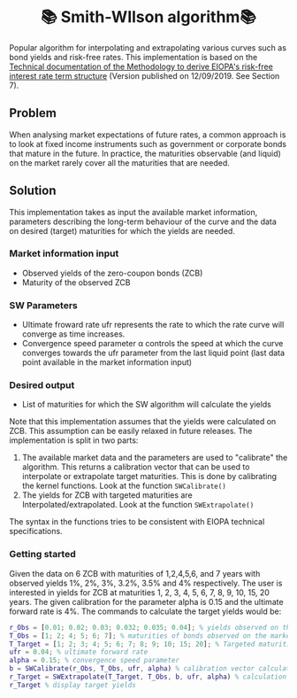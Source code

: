 <h1 align="center" style="border-botom: none">
  <b>📚 Smith-WIlson algorithm📚
  </b>
</h1>

Popular algorithm for interpolating and extrapolating various curves such as bond yields and risk-free rates. This implementation is based on the [Technical documentation of the Methodology to derive EIOPA's risk-free interest rate term structure](https://www.eiopa.europa.eu/sites/default/files/risk_free_interest_rate/12092019-technical_documentation.pdf) (Version published on 12/09/2019. See Section 7).

## Problem

When analysing market expectations of future rates, a common approach is to look at fixed income instruments such as government or corporate bonds that mature in the future. In practice, the maturities observable (and liquid) on the market rarely cover all the maturities that are needed.

## Solution

This implementation takes as input the available market information, parameters describing the long-term behaviour of the curve and the data on desired (target) maturities for which the yields are needed.

### Market information input

 - Observed yields of the zero-coupon bonds (ZCB)
 - Maturity of the observed ZCB

### SW Parameters
 - Ultimate froward rate ufr represents the rate to which the rate curve will converge as time increases.
 - Convergence speed parameter α controls the speed at which the curve converges towards the ufr parameter from the last liquid point (last data point available in the market information input)

### Desired output
 
 - List of maturities for which the SW algorithm will calculate the yields

Note that this implementation assumes that the yields were calculated on ZCB. This assumption can be easily relaxed in future releases.
The implementation is split in two parts: 

1. The available market data and the parameters are used to "calibrate" the algorithm. This returns a calibration vector that can be used to interpolate or extrapolate target maturities. This is done by calibrating the kernel functions. Look at the function `SWCalibrate()`
2. The yields for ZCB with targeted maturities are Interpolated/extrapolated. Look at the function `SWExtrapolate()`
 
 The syntax in the functions tries to be consistent with EIOPA technical specifications.
 
 ### Getting started
 
 Given the data on 6 ZCB with maturities of 1,2,4,5,6, and 7 years with observed yields 1%, 2%, 3%, 3.2%, 3.5% and 4% respectively. The user is interested in yields for ZCB at maturities 1, 2, 3, 4, 5, 6, 7, 8, 9, 10, 15, 20 years. The given calibration for the parameter alpha is 0.15 and the ultimate forward rate is 4%. 
The commands to calculate the target yields would be:

``` matlab
r_Obs = [0.01; 0.02; 0.03; 0.032; 0.035; 0.04]; % yields observed on the market
T_Obs = [1; 2; 4; 5; 6; 7]; % maturities of bonds observed on the market
T_Target = [1; 2; 3; 4; 5; 6; 7; 8; 9; 10; 15; 20]; % Targeted maturities for interpolation/extrapolation 
ufr = 0.04; % ultimate forward rate
alpha = 0.15; % convergence speed parameter
b = SWCalibrate(r_Obs, T_Obs, ufr, alpha) % calibration vector calculation
r_Target = SWExtrapolate(T_Target, T_Obs, b, ufr, alpha) % calculation of target yields
r_Target % display target yields
```

